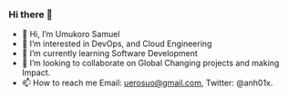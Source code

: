 ### Hi there 👋
- 👋 Hi, I’m Umukoro Samuel
- 👀 I’m interested in DevOps, and Cloud Engineering
- 🌱 I’m currently learning Software Development
- 💞️ I’m looking to collaborate on Global Changing projects and making Impact.
- 📫 How to reach me Email: uerosuo@gmail.com, Twitter: @anh01x.


<!--
**uerosuo/uerosuo** is a ✨ _special_ ✨ repository because its `README.md` (this file) appears on your GitHub profile.

Here are some ideas to get you started:

- 🔭 I’m currently working on ...
- 🌱 I’m currently learning ...
- 👯 I’m looking to collaborate on ...
- 🤔 I’m looking for help with ...
- 💬 Ask me about ...
- 📫 How to reach me: ...
- 😄 Pronouns: ...
- ⚡ Fun fact: ...
-->
